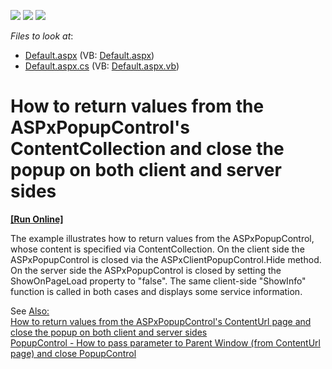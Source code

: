 <!-- default badges list -->
![](https://img.shields.io/endpoint?url=https://codecentral.devexpress.com/api/v1/VersionRange/128565034/10.2.6%2B)
[![](https://img.shields.io/badge/Open_in_DevExpress_Support_Center-FF7200?style=flat-square&logo=DevExpress&logoColor=white)](https://supportcenter.devexpress.com/ticket/details/E3084)
[![](https://img.shields.io/badge/📖_How_to_use_DevExpress_Examples-e9f6fc?style=flat-square)](https://docs.devexpress.com/GeneralInformation/403183)
<!-- default badges end -->
<!-- default file list -->
*Files to look at*:

* [Default.aspx](./CS/WebSite/Default.aspx) (VB: [Default.aspx](./VB/WebSite/Default.aspx))
* [Default.aspx.cs](./CS/WebSite/Default.aspx.cs) (VB: [Default.aspx.vb](./VB/WebSite/Default.aspx.vb))
<!-- default file list end -->
# How to return values from the ASPxPopupControl's ContentCollection and close the popup on both client and server sides
<!-- run online -->
**[[Run Online]](https://codecentral.devexpress.com/128565034/)**
<!-- run online end -->


<p>The example illustrates how to return values from the ASPxPopupControl, whose content is specified via ContentCollection. On the client side the ASPxPopupControl is closed via the ASPxClientPopupControl.Hide method. On the server side the ASPxPopupControl is closed by setting the ShowOnPageLoad property to "false". The same client-side "ShowInfo" function is called in both cases and displays some service information.</p><p>See <u>Also:</u><br />
<a href="https://www.devexpress.com/Support/Center/p/E3098">How to return values from the ASPxPopupControl's ContentUrl page and close the popup on both client and server sides </a><br />
<a href="https://www.devexpress.com/Support/Center/p/E347">PopupControl - How to pass parameter to Parent Window (from ContentUrl page) and close PopupControl</a></p>

<br/>


